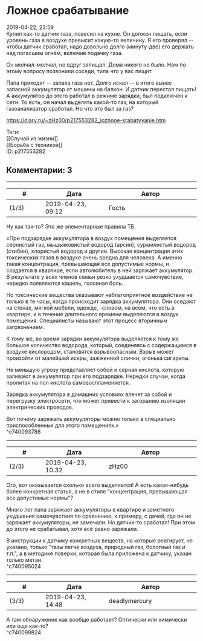 Ложное срабатывание
===================

  
2019-04-22, 23:59  
 Купил как-то датчик газа, повесил на кухне. Он должен пищать, если уровень газа в воздухе превысит какую-то величину. Я его проверял -- чтобы датчик сработал, надо довольно долго (минуту-две) его держать над погасшим огнём, включив подачку газа.   
   
 Он молчал-молчал, но вдруг запищал. Дома никого не было. Нам по этому вопросу позвонили соседи, типа что у вас пищит.   
   
 Папа приходит -- запаха газа нет. Долго искал -- в итоге вынес запасной аккумулятор от машины на балкон. И датчик перестал пищать! А аккумулятор до этого работал в режиме зарядки, был подключён к сети. То есть, он начал выделять какой-то газ, на который газоанализатор сработал. Но что это был за газ?   
  
<https://diary.ru/~zHz00/p217553282_lozhnoe-srabatyvanie.htm>  
  
Теги:  
[[Случай из жизни]]  
[[Борьба с техникой]]  
ID: p217553282  


Комментарии: 3
--------------

  


---



|         #         |              Дата              |                     Автор                     |           ID           |
| --- | --- | --- | --- |
| (1/3) | 2019-04-23, 09:12 | Гость | c740093786 |

  
 Ну как так-то? Это же элементарные правила ТБ.   
   
 «При подзарядке аккумулятора в воздух помещения выделяется сернистый газ, мышьяковистый водород (арсин), сурмилистый водород (стибин), хлористый водород и другие. Высокая концентрация этих токсических газов в воздухе очень вредна для человека. А именно такая концентрация, превышающая все допустимые нормы, и создается в квартире, если автолюбитель в ней заряжает аккумулятор. В результате у всех членов семьи резко ухудшается самочувствие, нередко появляются кашель, головная боль.   
   
 Но токсические вещества оказывают неблагоприятное воздействие не только в те часы, когда происходит зарядка аккумулятора. Они оседают на стенах, мягкой мебели, одежде, -словом, на всем, что есть в квартире, и в течение длительного времени выделяются в воздух помещения. Специалисты называют этот процесс вторичным загрязнением.   
   
 К тому же, во время зарядки аккумулятора выделяется к тому же большое количество водорода, который, соединяясь с содержащимся в воздухе кислородом, становятся взрывоопасным. Взрыв может произойти от малейшей искры, зажженной спички, огонька сигареты.   
   
 Не меньшую угрозу представляет собой и серная кислота, которую заливают в аккумулятор при его подзарядке. Нередки случаи, когда пролитая на пол кислота самовоспламеняется.   
   
 Зарядка аккумулятора в домашних условиях влечет за собой и перегрузку электросети, что может привести к загоранию изоляции электрических проводов.   
   
 Вот почему заряжать аккумуляторы можно только в специально приспособленных для этого помещениях.»   
 ^c740093786

---



|         #         |              Дата              |                     Автор                     |           ID           |
| --- | --- | --- | --- |
| (2/3) | 2019-04-23, 10:32 | zHz00 | c740095024 |

  
 Ого, вот оказывается сколько всего выделяется! А есть какая-нибудь более конкретная статья, а не в стиле "концентрация, превышающая все допустимые нормы"?   
   
 Много лет папа заряжает аккумуляторы в квартире и заметного ухудшения самочувствия по сравнению, к примеру, с дачей, где он не заряжает аккумуляторы, не замечали. Но датчик-то сработал! При этом до этого не срабатывал, хотя всё равно заряжали.   
   
 В инструкции к датчику конкретных веществ, на которые реагирует, не указано, только "газы легче воздуха, природный газ, болотный газ и т.п.", а в методике поверки, которая была приложена к датчику, указан только метан.   
 ^c740095024

---



|         #         |              Дата              |                     Автор                     |           ID           |
| --- | --- | --- | --- |
| (3/3) | 2019-04-23, 14:48 | deadlymercury | c740099824 |

  
 А там обнаружение как вообще работает? Оптически или химически или еще как-то?   
 ^c740099824